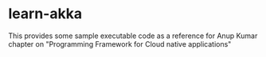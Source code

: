 # learn-akka
This provides some sample executable code as a reference for Anup Kumar chapter on "Programming Framework for Cloud native applications"
